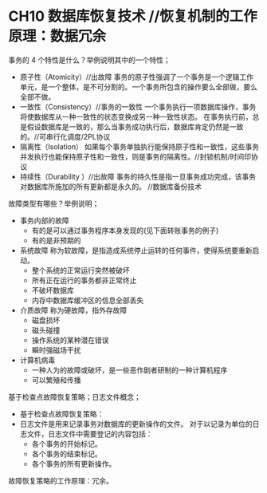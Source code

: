 # CH10 数据库恢复技术 //恢复机制的工作原理：数据冗余 

事务的 4 个特性是什么？举例说明其中的一个特性；
- 原子性（Atomicity）//出故障
	事务的原子性强调了一个事务是一个逻辑工作单元，是一个整体，是不可分割的。一个事务所包含的操作要么全部做，要么全部不做。
- 一致性（Consistency）//事务的一致性
	一个事务执行一项数据库操作，事务将使数据库从一种一致性的状态变换成另一种一致性状态。 
	在事务执行前，总是假设数据库是一致的，那么当事务成功执行后，数据库肯定仍然是一致的。//可串行化调度/2PL协议
- 隔离性（Isolation）
	如果每个事务单独执行能保持原子性和一致性，这些事务并发执行也能保持原子性和一致性，则是事务的隔离性。//封锁机制/时间印协议
- 持续性（Durability ）//出故障
	事务的持久性是指一旦事务成功完成，该事务对数据库所施加的所有更新都是永久的。 //数据库备份技术

故障类型有哪些？举例说明；
- 事务内部的故障
	- 有的是可以通过事务程序本身发现的(见下面转账事务的例子)
	- 有的是非预期的
- 系统故障
	称为软故障，是指造成系统停止运转的任何事件，使得系统要重新启动。 
	- 整个系统的正常运行突然被破坏
	- 所有正在运行的事务都非正常终止
	- 不破坏数据库
	- 内存中数据库缓冲区的信息全部丢失
- 介质故障
	称为硬故障，指外存故障
	- 磁盘损坏
	- 磁头碰撞
	- 操作系统的某种潜在错误
	- 瞬时强磁场干扰
- 计算机病毒
	- 一种人为的故障或破坏，是一些恶作剧者研制的一种计算机程序
	- 可以繁殖和传播

基于检查点故障恢复策略；日志文件概念；
- 基于检查点故障恢复策略：
- 日志文件是用来记录事务对数据库的更新操作的文件。
	对于以记录为单位的日志文件，日志文件中需要登记的内容包括：
	- 各个事务的开始标记。
	- 各个事务的结束标记。
	- 各个事务的所有更新操作。

故障恢复策略的工作原理：冗余。
